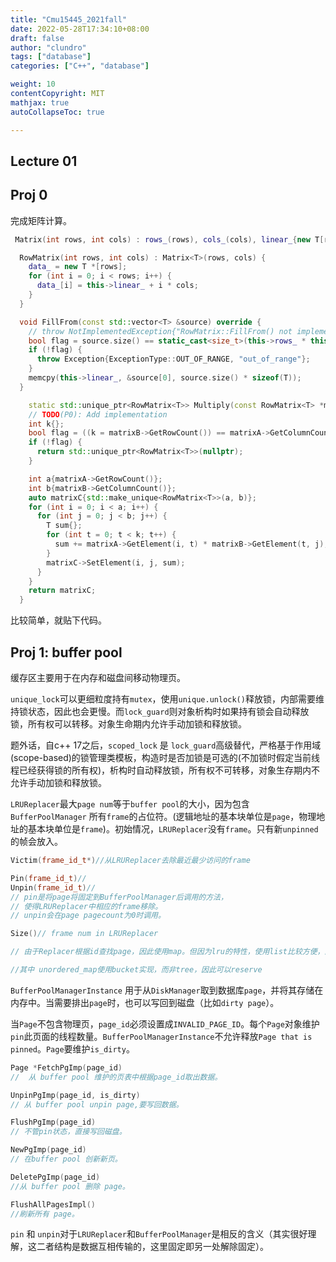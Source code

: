 ```yaml
---
title: "Cmu15445_2021fall"
date: 2022-05-28T17:34:10+08:00
draft: false
author: "clundro"
tags: ["database"]
categories: ["C++", "database"]

weight: 10
contentCopyright: MIT
mathjax: true
autoCollapseToc: true

---
```



## Lecture 01


## Proj 0

完成矩阵计算。

```cpp
 Matrix(int rows, int cols) : rows_(rows), cols_(cols), linear_{new T[rows * cols]} {}

  RowMatrix(int rows, int cols) : Matrix<T>(rows, cols) {
    data_ = new T *[rows];
    for (int i = 0; i < rows; i++) {
      data_[i] = this->linear_ + i * cols;
    }
  }

  void FillFrom(const std::vector<T> &source) override {
    // throw NotImplementedException{"RowMatrix::FillFrom() not implemented."};
    bool flag = source.size() == static_cast<size_t>(this->rows_ * this->cols_);
    if (!flag) {
      throw Exception{ExceptionType::OUT_OF_RANGE, "out_of_range"};
    }
    memcpy(this->linear_, &source[0], source.size() * sizeof(T));
  }

    static std::unique_ptr<RowMatrix<T>> Multiply(const RowMatrix<T> *matrixA, const RowMatrix<T> *matrixB) {
    // TODO(P0): Add implementation
    int k{};
    bool flag = ((k = matrixB->GetRowCount()) == matrixA->GetColumnCount());
    if (!flag) {
      return std::unique_ptr<RowMatrix<T>>(nullptr);
    }

    int a{matrixA->GetRowCount()};
    int b{matrixB->GetColumnCount()};
    auto matrixC{std::make_unique<RowMatrix<T>>(a, b)};
    for (int i = 0; i < a; i++) {
      for (int j = 0; j < b; j++) {
        T sum{};
        for (int t = 0; t < k; t++) {
          sum += matrixA->GetElement(i, t) * matrixB->GetElement(t, j);
        }
        matrixC->SetElement(i, j, sum);
      }
    }
    return matrixC;
  }

```

比较简单，就贴下代码。

## Proj 1: buffer pool

缓存区主要用于在内存和磁盘间移动物理页。

`unique_lock`可以更细粒度持有`mutex`，使用`unique.unlock()`释放锁，内部需要维持锁状态，因此也会更慢。而`lock_guard`则对象析构时如果持有锁会自动释放锁，所有权可以转移。对象生命期内允许手动加锁和释放锁。

题外话，自c++ 17之后，`scoped_lock` 是 `lock_guard`高级替代，严格基于作用域(scope-based)的锁管理类模板，构造时是否加锁是可选的(不加锁时假定当前线程已经获得锁的所有权)，析构时自动释放锁，所有权不可转移，对象生存期内不允许手动加锁和释放锁。

`LRUReplacer`最大`page num`等于`buffer pool`的大小，因为包含`BufferPoolManager` 所有`frame`的占位符。(逻辑地址的基本块单位是`page`，物理地址的基本块单位是`frame`)。初始情况，`LRUReplacer`没有`frame`。只有新`unpinned`的帧会放入。

```cpp
Victim(frame_id_t*)//从LRUReplacer去除最近最少访问的frame

Pin(frame_id_t)//
Unpin(frame_id_t)//
// pin是将page将固定到BufferPoolManager后调用的方法，
// 使得LRUReplacer中相应的frame移除。
// unpin会在page pagecount为0时调用。

Size()// frame num in LRUReplacer

// 由于Replacer根据id查找page，因此使用map。但因为lru的特性，使用list比较方便，同时用hash table记录位置。

//其中 unordered_map使用bucket实现，而非tree，因此可以reserve
```

`BufferPoolManagerInstance` 用于从`DiskManager`取到数据库`page`，并将其存储在内存中。当需要排出`page`时，也可以写回到磁盘（比如`dirty page`）。

当`Page`不包含物理页，`page_id`必须设置成`INVALID_PAGE_ID`。每个`Page`对象维护`pin`此页面的线程数量。`BufferPoolManagerInstance`不允许释放`Page that is pinned`。`Page`要维护`is_dirty`。


```cpp
Page *FetchPgImp(page_id)
//  从 buffer pool 维护的页表中根据page_id取出数据。

UnpinPgImp(page_id, is_dirty)
// 从 buffer pool unpin page,要写回数据。

FlushPgImp(page_id)
// 不管pin状态，直接写回磁盘。

NewPgImp(page_id)
// 在buffer pool 创新新页。

DeletePgImp(page_id)
//从 buffer pool 删除 page。

FlushAllPagesImpl()
//刷新所有 page。

```

`pin` 和 `unpin`对于`LRUReplacer`和`BufferPoolManager`是相反的含义（其实很好理解，这二者结构是数据互相传输的，这里固定即另一处解除固定）。

